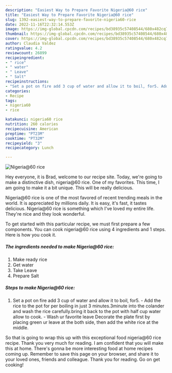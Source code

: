 ```yaml
---
description: "Easiest Way to Prepare Favorite Nigeria@60 rice"
title: "Easiest Way to Prepare Favorite Nigeria@60 rice"
slug: 1392-easiest-way-to-prepare-favorite-nigeria60-rice
date: 2022-11-16T22:32:14.553Z
image: https://img-global.cpcdn.com/recipes/bd38935c57408544/680x482cq70/nigeria60-rice-recipe-main-photo.jpg
thumbnail: https://img-global.cpcdn.com/recipes/bd38935c57408544/680x482cq70/nigeria60-rice-recipe-main-photo.jpg
cover: https://img-global.cpcdn.com/recipes/bd38935c57408544/680x482cq70/nigeria60-rice-recipe-main-photo.jpg
author: Claudia Valdez
ratingvalue: 4.2
reviewcount: 26899
recipeingredient:
- " rice"
- " water"
- " Leave"
- " Salt"
recipeinstructions:
- "Set a pot on fire add 3 cup of water and allow it to boil, for5. Add the rice to the pot for per boiling in just 3 minutes.3minute into the colander and wash the rice carefully.bring it back to the pot with half cup water allow to cook. Wash ur favorite leave Decorate the plate first by placing green ur leave at the both side, then add the white rice at the middle."
categories:
- Recipe
tags:
- nigeria60
- rice

katakunci: nigeria60 rice 
nutrition: 260 calories
recipecuisine: American
preptime: "PT23M"
cooktime: "PT32M"
recipeyield: "3"
recipecategory: Lunch

---
```



![Nigeria@60 rice](https://img-global.cpcdn.com/recipes/bd38935c57408544/680x482cq70/nigeria60-rice-recipe-main-photo.jpg)

Hey everyone, it is Brad, welcome to our recipe site. Today, we're going to make a distinctive dish, nigeria@60 rice. One of my favorites. This time, I am going to make it a bit unique. This will be really delicious.



Nigeria@60 rice is one of the most favored of recent trending meals in the world. It is appreciated by millions daily. It is easy, it's fast, it tastes delicious. Nigeria@60 rice is something which I've loved my entire life. They're nice and they look wonderful.


To get started with this particular recipe, we must first prepare a few components. You can cook nigeria@60 rice using 4 ingredients and 1 steps. Here is how you cook it.

<!--inarticleads1-->

##### The ingredients needed to make Nigeria@60 rice:

1. Make ready  rice
1. Get  water
1. Take  Leave
1. Prepare  Salt




<!--inarticleads2-->

##### Steps to make Nigeria@60 rice:

1. Set a pot on fire add 3 cup of water and allow it to boil, for5. - Add the rice to the pot for per boiling in just 3 minutes.3minute into the colander and wash the rice carefully.bring it back to the pot with half cup water allow to cook. - Wash ur favorite leave Decorate the plate first by placing green ur leave at the both side, then add the white rice at the middle.




So that is going to wrap this up with this exceptional food nigeria@60 rice recipe. Thank you very much for reading. I am confident that you will make this at home. There's gonna be more interesting food at home recipes coming up. Remember to save this page on your browser, and share it to your loved ones, friends and colleague. Thank you for reading. Go on get cooking!
